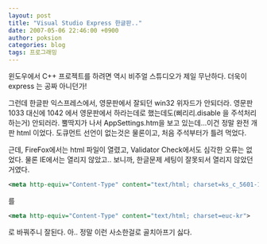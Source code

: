 ```yaml
---
layout: post
title: "Visual Studio Express 한글판.."
date: 2007-05-06 22:46:00 +0900
author: poksion
categories: blog
tags: 프로그래밍
---
```


윈도우에서 C++ 프로젝트를 하려면 역시 비주얼 스튜디오가 제일 무난하다. 더욱이 express 는 공짜 아니던가!

그런데 한글판 익스프레스에서, 영문판에서 잘되던 win32 위자드가 안되더라. 영문판 1033 대신에 1042 에서 영문판에서 하라는데로 했는데도(삐리리.disable 을 주석처리 하는거) 안되러라. 뿔딱지가 나서 AppSettings.htm을 보고 있는데...이건 정말 완전 개판 html 이었다. 도큐먼트 선언이 없는것은 물론이고, 처음 주석부터가 틀려 먹었다.

근데, FireFox에서는 html 파일이 열렸고, Validator Check에서도 심각한 오류는 없었다. 물론 IE에서는 열리지 않았고.. 보니까, 한글문제 세팅이 잘못되서 열리지 않았던 거였다.

```xml
<meta http-equiv="Content-Type" content="text/html; charset=ks_c_5601-1987">
```

를

```xml
<meta http-equiv="Content-Type" content="text/html; charset=euc-kr">
```

로 바꿔주니 잘된다.
아.. 정말 이런 사소한걸로 골치아프기 싫다.


